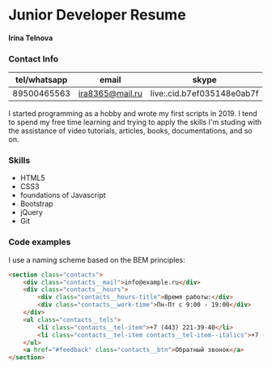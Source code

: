 # Junior Developer Resume
#### Irina Telnova
### Contact Info
tel/whatsapp | email | skype
------------ | -------------  | -------------
89500465563 | ira8365@mail.ru | live:.cid.b7ef035148e0ab7f
I started programming as a hobby and wrote my first scripts in 2019. I tend to spend my free time learning and trying to apply the skills I'm studing with the assistance of video tutorials, articles, books, documentations, and so on.
### Skills
* HTML5
* CSS3
* foundations of Javascript
* Bootstrap
* jQuery
* Git
### Code examples
I use a naming scheme based on the BEM principles:
``` html
<section class="contacts">
	<div class="contacts__mail">info@example.ru</div>
	<div class="contacts__hours">
		<div class="contacts__hours-title">Время работы:</div>
		<div class="contacts__work-time">Пн-Пт с 9:00 - 19:00</div>
	</div>
	<ul class="contacts__tels">
		<li class="contacts__tel-item">+7 (443) 221-39-40</li>
		<li class="contacts__tel-item contacts__tel-item--italics">+7 (443) 221-39-50</li>
	</ul>
	<a href="#feedback" class="contacts__btn">Обратный звонок</a>
</section>
```